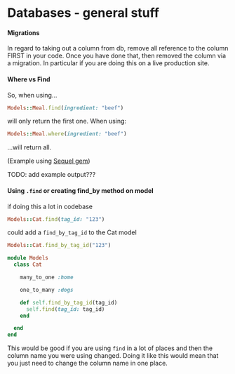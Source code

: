# Databases - general stuff

#### Migrations

In regard to taking out a column from db, remove all reference to the column FIRST in your code. Once you have done that, then removed the column via a migration. In particular if you are doing this on a live production site.


#### Where vs Find
So, when using...
```ruby
Models::Meal.find(ingredient: "beef")
```
will only return the first one.
When using:
```ruby
Models::Meal.where(ingredient: "beef")
```
...will return all.

(Example using [Sequel gem](http://sequel.jeremyevans.net/))

TODO: add example output???


#### Using `.find` or creating find_by method on model

if doing this a lot in codebase
```ruby
Models::Cat.find(tag_id: "123")
```

could add a `find_by_tag_id` to the Cat model
```ruby
Models::Cat.find_by_tag_id("123")
```

```ruby
module Models
  class Cat

    many_to_one :home

    one_to_many :dogs

    def self.find_by_tag_id(tag_id)
      self.find(tag_id: tag_id)
    end

  end
end
```

This would be good if you are using `find` in a lot of places and then the column name you were using changed. Doing it like this would mean that you just need to change the column name in one place.
